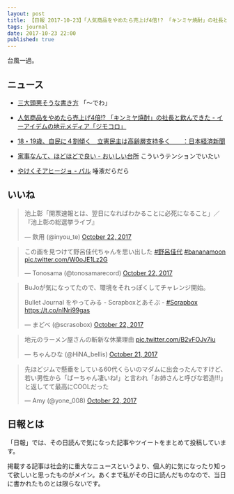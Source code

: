 ```yaml
---
layout: post
title: 【日報 2017-10-23】「人気商品をやめたら売上げ4倍!? 「キンミヤ焼酎」の社長と飲んできた」他
tags: journal
date: 2017-10-23 22:00
published: true
---
```

台風一過。

## ニュース

- [三大頭悪そうな書き方](https://anond.hatelabo.jp/20171023121231)
「～でわ」


- [人気商品をやめたら売上げ4倍!? 「キンミヤ焼酎」の社長と飲んできた - イーアイデムの地元メディア「ジモコロ」](https://www.e-aidem.com/ch/jimocoro/entry/hinishi03)


- [18・19歳、自民に４割傾く　立憲民主は高齢層支持多く　　：日本経済新聞](https://www.nikkei.com/article/DGXMZO22561000S7A021C1EA2000/)


- [家事なんて、ほどほどで良い - おいしい台所](http://www.oishiidaidokoro.com/entry/2017/10/21/210810)
こういうテンションでいたい


- [やけくそアヒージョ - パル](http://negineesan.hatenablog.com/entry/2017/10/21/212403)
唾液だらだら


## いいね

 
<blockquote class="twitter-tweet"><p lang="ja" dir="ltr">池上彰「開票速報とは、翌日になればわかることに必死になること」／『池上彰の総選挙ライブ』</p>&mdash; 飲用 (@inyou_te) <a href="https://twitter.com/inyou_te/status/922054562843844608?ref_src=twsrc%5Etfw">October 22, 2017</a></blockquote>
<script async src="//platform.twitter.com/widgets.js" charset="utf-8"></script>


<blockquote class="twitter-tweet"><p lang="ja" dir="ltr">この画を見つけて野呂佳代ちゃんを思い出した
 <a href="https://twitter.com/hashtag/%E9%87%8E%E5%91%82%E4%BD%B3%E4%BB%A3?src=hash&amp;ref_src=twsrc%5Etfw">#野呂佳代</a> <a href="https://twitter.com/hashtag/bananamoon?src=hash&amp;ref_src=twsrc%5Etfw">#bananamoon</a> <a href="https://t.co/W0oJE1Lz2G">pic.twitter.com/W0oJE1Lz2G</a></p>&mdash; Tonosama (@tonosamarecord) <a href="https://twitter.com/tonosamarecord/status/922099859615653888?ref_src=twsrc%5Etfw">October 22, 2017</a></blockquote>
<script async src="//platform.twitter.com/widgets.js" charset="utf-8"></script>


<blockquote class="twitter-tweet"><p lang="ja" dir="ltr">BuJoが気になってたので、環境をそれっぽくしてチャレンジ開始。

Bullet Journal をやってみる - Scrapboxとあそぶ - <a href="https://twitter.com/hashtag/Scrapbox?src=hash&amp;ref_src=twsrc%5Etfw">#Scrapbox</a> <a href="https://t.co/nlNri99gas">https://t.co/nlNri99gas</a></p>&mdash; まどべ (@scrasobox) <a href="https://twitter.com/scrasobox/status/922246411957149696?ref_src=twsrc%5Etfw">October 22, 2017</a></blockquote>
<script async src="//platform.twitter.com/widgets.js" charset="utf-8"></script>


<blockquote class="twitter-tweet"><p lang="ja" dir="ltr">地元のラーメン屋さんの斬新な休業理由 <a href="https://t.co/B2vFOJv7iu">pic.twitter.com/B2vFOJv7iu</a></p>&mdash; ちゃんひな (@HiNA_bellis) <a href="https://twitter.com/HiNA_bellis/status/921593725536542721?ref_src=twsrc%5Etfw">October 21, 2017</a></blockquote>
<script async src="//platform.twitter.com/widgets.js" charset="utf-8"></script>


<blockquote class="twitter-tweet"><p lang="ja" dir="ltr">先ほどジムで懸垂をしている60代くらいのマダムに出会ったんですけど、若い男性から「ばーちゃん凄いね!」と言われ「お姉さんと呼びな若造!!!」と返してて最高にCOOLだった</p>&mdash; Amy (@yone_008) <a href="https://twitter.com/yone_008/status/921927420327763968?ref_src=twsrc%5Etfw">October 22, 2017</a></blockquote>
<script async src="//platform.twitter.com/widgets.js" charset="utf-8"></script>


## 日報とは

「日報」では、その日読んで気になった記事やツイートをまとめて投稿しています。

掲載する記事は社会的に重大なニュースというより、個人的に気になったり知って欲しいと思ったものがメイン。あくまで私がその日に読んだものなので、当日に書かれたものとは限らないです。